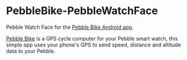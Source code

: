 PebbleBike-PebbleWatchFace
==========================

Pebble Watch Face for the [Pebble Bike Android app](https://github.com/pebble-bike/PebbleBike-AndroidApp).

[Pebble Bike](http://www.pebblebike.com) is a GPS cycle computer for your Pebble smart watch, this simple app uses your phone's GPS to send speed, distance and altitude data to your Pebble.